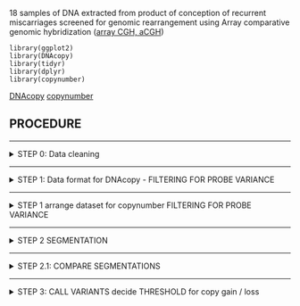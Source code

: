 

18 samples of DNA extracted from product of conception of recurrent miscarriages screened for genomic rearrangement using Array comparative genomic hybridization ([array CGH, aCGH](https://en.wikipedia.org/wiki/Comparative_genomic_hybridization)) 


```
library(ggplot2)
library(DNAcopy)
library(tidyr)
library(dplyr) 
library(copynumber) 
```

[DNAcopy](https://bioconductor.org/packages/release/bioc/html/DNAcopy.html)
[copynumber]() 






## PROCEDURE 

- - - -
<details>
<summary>STEP 0: Data cleaning </summary>
<p> 

</p>
</details>

- - - -

<details>
<summary>STEP 1: Data format for DNAcopy -  FILTERING FOR PROBE VARIANCE</summary>
<p> 
 
####  STEP 1  arrange dataset for DNAcopy  FILTERING FOR PROBE VARIANCE

```
## DNAcopy - read data in  format
myd=read.table("data/all.arraychr.head.tsv.forDNAcopy", header=T, sep ="\t" )

## DNAcopy - remove duplicates 
myd.noduplicat <- myd %>% distinct(chr, start, as_sample , .keep_all = TRUE)

## DNAcopy - spread
myspread<- myd.noduplicat  %>%  spread(as_sample , LogRatio )

## DNAcopy - perprobe variance 
myspread$prob.var <- apply (myspread[,6:23], 1 , var)

png("imma.probe.variance.perchr.png", res=300, width=20 ,height=15, units="cm")
ggplot(myspread, aes(as.factor(chr), prob.var))+ geom_boxplot ()+theme_bw()+ggtitle("Per-probe variance per-cromosome")
dev.off()

png("imma.probe.variance.png", res=300, width=15 ,height=15, units="cm")
ggplot(myspread, aes( prob.var))+geom_density() +theme_bw()+ggtitle("Per-probe variance")+geom_vline(xintercept = c( unname(quantile(myspread$prob.var, 0.75 ) ),  #
unname(quantile(myspread$prob.var, 0.99 ) )  ),  col="#ff7657")
dev.off()

##  DNAcopy - filter per variance in probes 
variancetreshold= unname(quantile(myspread$prob.var, 0.99 ) )
myspread.filtered=subset(myspread, prob.var < variancetreshold)

## DNACopy - arrange dataset 
## a vector or matrix of data from array-CGH, ROMA, or other copy number experiments. If it is a matrix the rows correspond to the markers and the columns to the samples.
setofsample=cbind(myspread.filtered$AS006_good, myspread.filtered$AS015_bad, myspread.filtered$AS030_bad, myspread.filtered$AS032_3xchr22, myspread.filtered$AS036_bad, myspread.filtered$AS043_3xchr7, myspread.filtered$AS054_good, myspread.filtered$AS064_bad_5p, myspread.filtered$AS065_bad, myspread.filtered$AS069_good, myspread.filtered$AS071_3xchr22, myspread.filtered$AS074_3xchr8, myspread.filtered$AS078_bad, myspread.filtered$AS080_bad, myspread.filtered$AS086_3xchr12 ,myspread.filtered$AS087_good, myspread.filtered$AS090_good, myspread.filtered$AS093_bad)

samplenames=c("AS006_good", "AS015_bad", "AS030_bad", "AS032_3xchr22", "AS036_bad", "AS043_3xchr7", "AS054_good", "AS064_bad_5p", "AS065_bad", "AS069_good", "AS071_3xchr22", "AS074_3xchr8", "AS078_bad", "AS080_bad", "AS086_3xchr12" ,"AS087_good", "AS090_good", "AS093_bad")

imma.dnacopy<- CNA(setofsample, myspread.filtered$chr, myspread.filtered$start , data.type="logratio", sampleid=samplenames)
```
</p>
</details>

- - - -

<details>
<summary>STEP 1  arrange dataset for copynumber FILTERING FOR PROBE VARIANCE </summary>
<p> 


```
####  
### copynumber input file: tab separated Column 1 numeric or character chr numbers, column 2 numeric local probe positions, subsequent column(s) the numeric copy number measurements for one or more samples (LogRatio) header of copy number columns should give sample IDs
#### copynumber-  read data 
comyd=read.table("../array2/all.arraychr.head.tsv.forCopynumber", header=T, sep ="\t" )
#### copynumber-  remove duplicates 
comyd.noduplicat <- comyd %>% distinct(chr, start, as_sample , .keep_all = TRUE) 
#### copynumber - spread
comyspread<- comyd.noduplicat  %>%  spread(as_sample , LogRatio )
#### copynumber - perprobe variance 
comyspread$prob.var <- apply (comyspread[,3:20], 1 , var)
####  copynumber - filter per variance in probes 
covariancetreshold= unname(quantile(comyspread$prob.var, 0.99 ) )
comyspread.filtered=subset(comyspread, prob.var<covariancetreshold) 
imma.copynumber <- comyspread.filtered
imma.copynumber$prob.var <- NULL 
```
</p>
</details>

- - - -

<details>
<summary>STEP 2  SEGMENTATION </summary>
<p>
 
``` 
####  STEP 2  SEGMENTATION with DNAcopy 
#### DNACopy- smooth 
imma.dnacopy.smooted<- smooth.CNA(imma.dnacopy)
#### DNACopy - segemant using probe variance as weights  
imma.dnacopy.segments <- segment(imma.dnacopy.smooted, weights=1-myspread.filtered$prob.var) 

####  STEP 2  SEGMENTATION with copynumber
#### copynumber - decide   GAMMA for segmentation 
### -https://bmcgenomics.biomedcentral.com/articles/10.1186/1471-2164-13-591
# In this paper, we describe a related approach. In particular, the proposed method utilizes penalized least squares regression to determine a piecewise constant fit to the data. Introducing a fixed penalty γ>0 for any difference in the fitted values of two neighboring observations induces an optimal solution of particular relevance to copy number data: a piecewise constant curve fully determined by the breakpoints and the average copy number values on each segment. The user defined penalty γ essentially controls the level of empirical evidence required to introduce a breakpoint. Given the number of breakpoints, the solution will be optimal in terms of least squares error.

imma.chr=c(1,7,8,22)
imma.sample=c(1,3,4,6,7,11,12, 18)
names(imma.sample) <- c("AS006_good", "AS030_bad", "AS032_3xchr22", "AS043_3xchr7", "AS054_good", "AS071_3xchr22", "AS074_3xchr8", "AS093_bad")

for (temp.chr in  imma.chr ) {
for (temp.sample in names(imma.sample)  ) {
name.pdf=paste( "imma.gamma.chr", temp.chr, "." , temp.sample,  ".png", sep ="" )
png( name.pdf) 
plotGamma(imma.copynumber, pos.unit = "bp", gammaRange = c(2, 20), dowins = TRUE, cv=TRUE, sample=imma.sample[temp.sample], chr =temp.chr )
dev.off() 
}
} 


#### copynumber - segment 
# the lower gamma the more breakpoints 
imma.copynumber.segments <- pcf(data=imma.copynumber, gamma=10, assembly="hg19", return.est=TRUE, save.res=TRUE , file.names=c("imma.copynumber..pcf", "imma.copynumber.segments"))


samplenames=c("AS006_good", "AS015_bad", "AS030_bad", "AS032_3xchr22", "AS036_bad", "AS043_3xchr7", "AS054_good", "AS064_bad_5p", "AS065_bad", "AS069_good", "AS071_3xchr22", "AS074_3xchr8", "AS078_bad", "AS080_bad", "AS086_3xchr12" ,"AS087_good", "AS090_good", "AS093_bad")


png("immaGenomeAS006_good.png", res=300, width=30 ,height=10, units="cm")
plotGenome(imma.copynumber,   imma.copynumber.segments, assembly="hg19", sample=1, main="AS006_good")
dev.off()

png("immaGenomeAS015_bad.png", res=300, width=30 ,height=10, units="cm")
plotGenome(imma.copynumber,   imma.copynumber.segments, assembly="hg19", sample=2, main="AS015_bad")
dev.off()

png("immaGenomeAS036_bad.png", res=300, width=30 ,height=10, units="cm")
plotGenome(imma.copynumber,   imma.copynumber.segments, assembly="hg19", sample=5, main="AS036_bad")
dev.off()


png("immaGenomeAS043_3xchr7.png", res=300, width=30 ,height=10, units="cm")
plotGenome(imma.copynumber,   imma.copynumber.segments, assembly="hg19", sample=6, main="AS043_3xchr7")
dev.off()

png("immaGenomeAS074_3xchr8.png", res=300, width=30 ,height=10, units="cm")
plotGenome(imma.copynumber,   imma.copynumber.segments, assembly="hg19", sample=12, main="AS074_3xchr8")
dev.off()


pdf("imma.copynumber.genome.pdf")
plotGenome(imma.copynumber,   imma.copynumber.segments, assembly="hg19")
dev.off() 

pdf("imma.copynumber.chromosome.pdf")
plotChrom(imma.copynumber,  imma.copynumber.segments, assembly="hg19")
dev.off() 

```


</p>
</details>

- - - -

<details>
<summary>STEP 2.1:  COMPARE SEGMENTATIONS </summary>
<p>

```
seg.copynumber=imma.copynumber.segments$segments
seg.copynumber$type="PLS.copynumber"

ids=imma.dnacopy.segments$out
seg.dnacopy= cbind.data.frame(sampleID=ids$ID, chrom=ids$chrom,  arm=ids$chrom ,  start.pos=ids$loc.start,  end.pos=ids$loc.end,  n.probes=ids$num.mark,  mean=ids$seg.mean) 
seg.dnacopy$type="CBS.dnacopy"

seg.compare=rbind(seg.dnacopy, seg.copynumber)

png("imma.segmentation.comparison.chrX.png", res=300, width=25 ,height=10, units="cm")
ggplot(subset(seg.compare, chrom==23 &  sampleID=="AS006_good" ), aes(start, mean) )+geom_segment(aes(x = start.pos, y = mean, xend = end.pos, yend =mean, colour = type, alpha=0.2, size=n.probes)) +facet_grid ( sampleID ~ chrom )+theme_bw() +scale_colour_manual(values=c('red', 'blue')) +ggtitle ("segmentation - chr X - comparison  ") +xlab("chr position" ) +ylab("mean LogRation in segment")+ylim (-0.40 , 0.40 )
 dev.off()


png("imma.segmentation.comparison.chr7.png", res=300, width=25 ,height=10, units="cm")
ggplot(subset(seg.compare, chrom==7 &  sampleID=="AS043_3xchr7" ), aes(start, mean) )+geom_segment(aes(x = start.pos, y = mean, xend = end.pos, yend =mean, colour = type, alpha=0.2, size=n.probes)) +facet_grid ( sampleID ~ chrom )+theme_bw() +scale_colour_manual(values=c('red', 'blue')) +ggtitle ("segmentation - chr 7 - comparison  ") +xlab("chr position" ) +ylab("mean LogRation in segment") +ylim (-0.40 , 0.40 )
 dev.off()

png("imma.segmentation.comparison.chr8.good.png", res=300, width=25 ,height=10, units="cm")
 ggplot(subset(seg.compare, chrom==8 &  sampleID=="AS006_good" ), aes(start, mean) )+geom_segment(aes(x = start.pos, y = mean, xend = end.pos, yend =mean, colour = type, alpha=0.2, size=n.probes)) +facet_grid ( sampleID ~ chrom )+theme_bw() +scale_colour_manual(values=c('red', 'blue')) +ggtitle ("segmentation - chr 8 - comparison  ") +xlab("chr position" ) +ylab("mean LogRation in segment")+ylim (-0.40 , 0.40 )
 dev.off()

png("imma.segmentation.comparison.chr8.png", res=300, width=25 ,height=10, units="cm")
ggplot(subset(seg.compare, chrom==8 &  sampleID=="AS074_3xchr8" ), aes(start, mean) )+geom_segment(aes(x = start.pos, y = mean, xend = end.pos, yend =mean, colour = type, alpha=0.2, size=n.probes)) +facet_grid ( sampleID ~ chrom )+theme_bw() +scale_colour_manual(values=c('red', 'blue')) +ggtitle ("segmentation - chr 8 - comparison  ") +xlab("chr position" ) +ylab("mean LogRation in segment")+ylim (-0.40 , 0.40 )
 dev.off()

```

</p>
</details>

- - - -

<details>
<summary>STEP 3:  CALL VARIANTS decide  THRESHOLD for copy gain / loss</summary>
<p>

```

## Check threshold in data from Agilent analyzer 
myref=read.table("../array2/all.cyto.tsv" , header =T , sep="\t")
> summary(subset(myref, Amp.Gain.Loss.Del >0)$Amp.Gain.Loss.Del )
   Min. 1st Qu.  Median    Mean 3rd Qu.    Max.
 0.2513  0.3685  0.5328  0.7791  0.8490  4.4842
> summary(subset(myref, Amp.Gain.Loss.Del <0)$Amp.Gain.Loss.Del )
   Min. 1st Qu.  Median    Mean 3rd Qu.    Max.
-1.6122 -0.6464 -0.4340 -0.5229 -0.3221 -0.2505

imma.copynumber.calls=callAberrations(imma.copynumber.segments, thres.gain=0.15, thres.loss =-0.15 )


png("imma.call.popfreq.png", res=300, width=30 ,height=15, units="cm")
plotFreq(imma.copynumber.segments, thres.gain=0.15, thres.loss =-0.15, assembly="hg19")
dev.off()

png("imma.call.popfreq.chr14.png", res=300, width=30 ,height=15, units="cm")
plotFreq(imma.copynumber.segments, thres.gain=0.15, thres.loss =-0.15, assembly="hg19", chrom=14)
dev.off()
```


## STEP 3.1:  COMPARE CALLS 
thres.gain=0.15
thres.loss =-0.15

## format agilent reference calls and add to seg compare 
myref.compare=read.table("../array2/all.cyto.tsv.forcomparison", header=T , sep="\t" )
mc=myref.compare
seg.agilent= cbind.data.frame(sampleID=mc$sampleid, chrom=mc$Chr,  arm=as.character(mc$Chr) ,  start.pos=mc$Start,  end.pos=mc$Stop_bp,  n.probes=as.numeric(mc$Probes), mean=mc$Amp.Gain.Loss.Del) 
seg.agilent$type="Agilent"



seg.compare.call.all=rbind( filter( seg.compare, mean >= thres.gain |  mean <= thres.loss) ,   seg.agilent)
png("imma.call.compare.AS043_3xchr7.png", res=300, width=30 ,height=15, units="cm")
ggplot(subset(seg.compare.call.all, chrom==7 &  sampleID=="AS043_3xchr7" ), aes(start, mean) )+geom_segment(aes(x = start.pos, y = mean, xend = end.pos, yend =mean, colour = type, alpha=0.2, size=n.probes)) +facet_grid ( sampleID ~ chrom )+theme_bw() +scale_colour_manual(values=c("red", "blue" , "green")) +ggtitle ("CNV calls - Agilent thres. 0.25, -0.25 -  PLS thres 0.15,  -0.15   ") +xlab("chr position" ) +ylab("mean LogRation in segment")+ylim(-0.4, 0.8) +geom_hline(yintercept =c(thres.gain, thres.loss) , colour="grey", type=2)
dev.off() 

png("imma.call.compare.AS074_3xchr8.png", res=300, width=30 ,height=15, units="cm")
ggplot(subset(seg.compare.call.all, chrom==8  &  sampleID=="AS074_3xchr8" ), aes(start, mean) )+geom_segment(aes(x = start.pos, y = mean, xend = end.pos, yend =mean, colour = type, alpha=0.2, size=n.probes)) +facet_grid ( sampleID ~ chrom )+theme_bw() +scale_colour_manual(values=c("red", "blue" , "green")) +ggtitle ("CNV calls - Agilent thres. 0.25, -0.25 -  PLS thres 0.15,  -0.15   ") +xlab("chr position" ) +ylab("mean LogRation in segment")+ylim(-0.4,0.8) +geom_hline(yintercept =c(thres.gain, thres.loss) , colour="grey", type=2)
dev.off() 

###### CNV SIZE COMPARISON 
png("imma.call.compare.png", res=300, width=12 ,height=12, units="cm")
ggplot(seg.compare.call.all, aes((end.pos-start.pos)/1000000, n.probes, colour=type))+geom_point(alpha=0.4 ) +facet_grid(type ~ . )+theme_bw() +xlab("variant size (Mb)" )
dev.off()

png("imma.call.compare.less25Mb.png", res=300, width=12 ,height=12, units="cm")
ggplot(seg.compare.call.all, aes((end.pos-start.pos)/1000000, n.probes, colour=type))+geom_point(alpha=0.4 ) +facet_grid(type ~ . )+theme_bw() +xlab("variant size (Mb)" )+xlim(0,25000000/1000000) +ylim(0, 1000)
dev.off()


seg.compare.call.all %>% group_by(type) %>% summarize(min=min(end.pos-start.pos)/1000000, max=max(end.pos-start.pos)/1000000, mean=mean(end.pos-start.pos)/1000000, median=median(end.pos-start.pos)/1000000, sd=sd(end.pos-start.pos)/1000000)
 A tibble: 3 x 6
  type                min   max  mean median    sd
  <chr>             <dbl> <dbl> <dbl>  <dbl> <dbl>
1 Agilent        0.000131  98.8  2.61  0.446  7.20
2 CBS.dnacopy    0.000245  22.4  2.87  1.48   3.92
3 PLS.copynumber 0.000312  22.7  2.76  1.23   3.91



#### SAMPLES IN STANDBY BECAUSE OF ARRAY CGH


cases=c("AS006_good", "AS015_bad", "AS030_bad", "AS032_3xchr22", "AS036_bad", "AS043_3xchr7", "AS054_good", "AS064_bad_5p", "AS065_bad", "AS069_good", "AS071_3xchr22", "AS074_3xchr8", "AS078_bad", "AS080_bad", "AS086_3xchr12" ,"AS087_good", "AS090_good", "AS093_bad")

for ( ss in  cases) {
plotname=paste("imma.cases.", ss, ".png")
png(plotname, res=300, width=30 ,height=12, units="cm")
plotSample(imma.dnacopy.segments, sampleid= ss, col=c("#fbeed7","#ffba5a"), segcol="#665c84", ylim=c(-0.4,0.4) )
dev.off() 
} 



